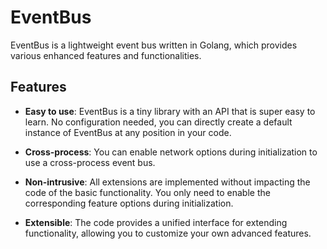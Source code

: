 # EventBus

EventBus is a lightweight event bus written in Golang, which provides various enhanced features and functionalities.

## Features

- **Easy to use**: EventBus is a tiny library with an API that is super easy to learn. No configuration needed, you can directly create a default instance of EventBus at any position in your code.

- **Cross-process**: You can enable network options during initialization to use a cross-process event bus. 

- **Non-intrusive**: All extensions are implemented without impacting the code of the basic functionality. You only need to enable the corresponding feature options during initialization.

- **Extensible**: The code provides a unified interface for extending functionality, allowing you to customize your own advanced features.